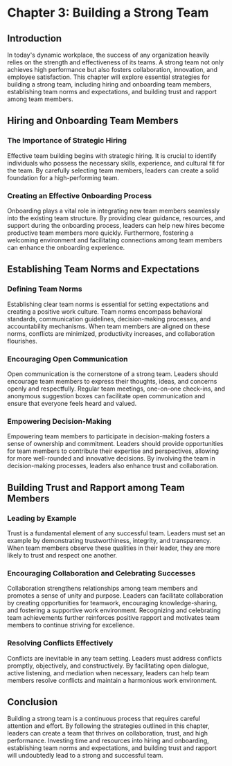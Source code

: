 Chapter 3: Building a Strong Team
=================================

Introduction
------------

In today's dynamic workplace, the success of any organization heavily relies on the strength and effectiveness of its teams. A strong team not only achieves high performance but also fosters collaboration, innovation, and employee satisfaction. This chapter will explore essential strategies for building a strong team, including hiring and onboarding team members, establishing team norms and expectations, and building trust and rapport among team members.

Hiring and Onboarding Team Members
----------------------------------

### The Importance of Strategic Hiring

Effective team building begins with strategic hiring. It is crucial to identify individuals who possess the necessary skills, experience, and cultural fit for the team. By carefully selecting team members, leaders can create a solid foundation for a high-performing team.

### Creating an Effective Onboarding Process

Onboarding plays a vital role in integrating new team members seamlessly into the existing team structure. By providing clear guidance, resources, and support during the onboarding process, leaders can help new hires become productive team members more quickly. Furthermore, fostering a welcoming environment and facilitating connections among team members can enhance the onboarding experience.

Establishing Team Norms and Expectations
----------------------------------------

### Defining Team Norms

Establishing clear team norms is essential for setting expectations and creating a positive work culture. Team norms encompass behavioral standards, communication guidelines, decision-making processes, and accountability mechanisms. When team members are aligned on these norms, conflicts are minimized, productivity increases, and collaboration flourishes.

### Encouraging Open Communication

Open communication is the cornerstone of a strong team. Leaders should encourage team members to express their thoughts, ideas, and concerns openly and respectfully. Regular team meetings, one-on-one check-ins, and anonymous suggestion boxes can facilitate open communication and ensure that everyone feels heard and valued.

### Empowering Decision-Making

Empowering team members to participate in decision-making fosters a sense of ownership and commitment. Leaders should provide opportunities for team members to contribute their expertise and perspectives, allowing for more well-rounded and innovative decisions. By involving the team in decision-making processes, leaders also enhance trust and collaboration.

Building Trust and Rapport among Team Members
---------------------------------------------

### Leading by Example

Trust is a fundamental element of any successful team. Leaders must set an example by demonstrating trustworthiness, integrity, and transparency. When team members observe these qualities in their leader, they are more likely to trust and respect one another.

### Encouraging Collaboration and Celebrating Successes

Collaboration strengthens relationships among team members and promotes a sense of unity and purpose. Leaders can facilitate collaboration by creating opportunities for teamwork, encouraging knowledge-sharing, and fostering a supportive work environment. Recognizing and celebrating team achievements further reinforces positive rapport and motivates team members to continue striving for excellence.

### Resolving Conflicts Effectively

Conflicts are inevitable in any team setting. Leaders must address conflicts promptly, objectively, and constructively. By facilitating open dialogue, active listening, and mediation when necessary, leaders can help team members resolve conflicts and maintain a harmonious work environment.

Conclusion
----------

Building a strong team is a continuous process that requires careful attention and effort. By following the strategies outlined in this chapter, leaders can create a team that thrives on collaboration, trust, and high performance. Investing time and resources into hiring and onboarding, establishing team norms and expectations, and building trust and rapport will undoubtedly lead to a strong and successful team.
